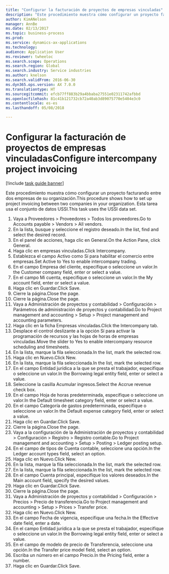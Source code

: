 ```yaml
--- 
title: "Configurar la facturación de proyectos de empresas vinculadas"
description: "Este procedimiento muestra cómo configurar un proyecto facturando entre dos empresas de su organización."
author: KimANelson
manager: AnnBe
ms.date: 02/13/2017
ms.topic: business-process
ms.prod: 
ms.service: dynamics-ax-applications
ms.technology: 
audience: Application User
ms.reviewer: twheeloc
ms.search.scope: Operations
ms.search.region: Global
ms.search.industry: Service industries
ms.author: knelson
ms.search.validFrom: 2016-06-30
ms.dyn365.ops.version: AX 7.0.0
ms.translationtype: HT
ms.sourcegitcommit: efcb77ff883b29a4bbaba27551e02311742afbbd
ms.openlocfilehash: 81c41b121732cb72a40ab3d89075770e5404e3c0
ms.contentlocale: es-es
ms.lasthandoff: 05/08/2018

---
```

# <a name="configure-intercompany-project-invoicing"></a><span data-ttu-id="f4668-103">Configurar la facturación de proyectos de empresas vinculadas</span><span class="sxs-lookup"><span data-stu-id="f4668-103">Configure intercompany project invoicing</span></span>

[!include [task guide banner](../../includes/task-guide-banner.md)]

<span data-ttu-id="f4668-104">Este procedimiento muestra cómo configurar un proyecto facturando entre dos empresas de su organización.</span><span class="sxs-lookup"><span data-stu-id="f4668-104">This procedure shows how to set up project invoicing between two companies in your organization.</span></span> <span data-ttu-id="f4668-105">Esta tarea usa el conjunto de datos USSI.</span><span class="sxs-lookup"><span data-stu-id="f4668-105">This task uses the USSI data set.</span></span>

1. <span data-ttu-id="f4668-106">Vaya a Proveedores > Proveedores > Todos los proveedores.</span><span class="sxs-lookup"><span data-stu-id="f4668-106">Go to Accounts payable > Vendors > All vendors.</span></span>
2. <span data-ttu-id="f4668-107">En la lista, busque y seleccione el registro deseado.</span><span class="sxs-lookup"><span data-stu-id="f4668-107">In the list, find and select the desired record.</span></span>
3. <span data-ttu-id="f4668-108">En el panel de acciones, haga clic en General.</span><span class="sxs-lookup"><span data-stu-id="f4668-108">On the Action Pane, click General.</span></span>
4. <span data-ttu-id="f4668-109">Haga clic en empresas vinculadas.</span><span class="sxs-lookup"><span data-stu-id="f4668-109">Click Intercompany.</span></span>
5. <span data-ttu-id="f4668-110">Establezca el campo Activo como Sí para habilitar el comercio entre empresas.</span><span class="sxs-lookup"><span data-stu-id="f4668-110">Set Active to Yes to enable intercompany trading.</span></span>
6. <span data-ttu-id="f4668-111">En el campo Empresa del cliente, especifique o seleccione un valor.</span><span class="sxs-lookup"><span data-stu-id="f4668-111">In the Customer company field, enter or select a value.</span></span>
7. <span data-ttu-id="f4668-112">En el campo Mi cuenta, especifique o seleccione un valor.</span><span class="sxs-lookup"><span data-stu-id="f4668-112">In the My account field, enter or select a value.</span></span>
8. <span data-ttu-id="f4668-113">Haga clic en Guardar.</span><span class="sxs-lookup"><span data-stu-id="f4668-113">Click Save.</span></span>
9. <span data-ttu-id="f4668-114">Cierre la página.</span><span class="sxs-lookup"><span data-stu-id="f4668-114">Close the page.</span></span>
10. <span data-ttu-id="f4668-115">Cierre la página.</span><span class="sxs-lookup"><span data-stu-id="f4668-115">Close the page.</span></span>
11. <span data-ttu-id="f4668-116">Vaya a Administración de proyectos y contabilidad > Configuración > Parámetros de administración de proyectos y contabilidad.</span><span class="sxs-lookup"><span data-stu-id="f4668-116">Go to Project management and accounting > Setup > Project management and accounting parameters.</span></span>
12. <span data-ttu-id="f4668-117">Haga clic en la ficha Empresas vinculadas.</span><span class="sxs-lookup"><span data-stu-id="f4668-117">Click the Intercompany tab.</span></span>
13. <span data-ttu-id="f4668-118">Desplace el control deslizante a la opción Sí para activar la programación de recursos y las hojas de horas de empresas vinculadas.</span><span class="sxs-lookup"><span data-stu-id="f4668-118">Move the slider to Yes to enable intercompany resource scheduling and timesheets.</span></span>
14. <span data-ttu-id="f4668-119">En la lista, marque la fila seleccionada.</span><span class="sxs-lookup"><span data-stu-id="f4668-119">In the list, mark the selected row.</span></span>
15. <span data-ttu-id="f4668-120">Haga clic en Nuevo.</span><span class="sxs-lookup"><span data-stu-id="f4668-120">Click New.</span></span>
16. <span data-ttu-id="f4668-121">En la lista, marque la fila seleccionada.</span><span class="sxs-lookup"><span data-stu-id="f4668-121">In the list, mark the selected row.</span></span>
17. <span data-ttu-id="f4668-122">En el campo Entidad jurídica a la que se presta el trabajador, especifique o seleccione un valor.</span><span class="sxs-lookup"><span data-stu-id="f4668-122">In the Borrowing legal entity field, enter or select a value.</span></span>
18. <span data-ttu-id="f4668-123">Seleccione la casilla Acumular ingresos.</span><span class="sxs-lookup"><span data-stu-id="f4668-123">Select the Accrue revenue check box.</span></span>
19. <span data-ttu-id="f4668-124">En el campo Hoja de horas predeterminada, especifique o seleccione un valor.</span><span class="sxs-lookup"><span data-stu-id="f4668-124">In the Default timesheet category field, enter or select a value.</span></span>
20. <span data-ttu-id="f4668-125">En el campo Categoría de gastos predeterminada, especifique o seleccione un valor.</span><span class="sxs-lookup"><span data-stu-id="f4668-125">In the Default expense category field, enter or select a value.</span></span>
21. <span data-ttu-id="f4668-126">Haga clic en Guardar.</span><span class="sxs-lookup"><span data-stu-id="f4668-126">Click Save.</span></span>
22. <span data-ttu-id="f4668-127">Cierre la página.</span><span class="sxs-lookup"><span data-stu-id="f4668-127">Close the page.</span></span>
23. <span data-ttu-id="f4668-128">Vaya a la configuración de la Administración de proyectos y contabilidad > Configuración > Registro > Registro contable.</span><span class="sxs-lookup"><span data-stu-id="f4668-128">Go to Project management and accounting > Setup > Posting > Ledger posting setup.</span></span>
24. <span data-ttu-id="f4668-129">En el campo de tipos de Cuenta contable, seleccione una opción.</span><span class="sxs-lookup"><span data-stu-id="f4668-129">In the Ledger account types field, select an option.</span></span>
25. <span data-ttu-id="f4668-130">Haga clic en Nuevo.</span><span class="sxs-lookup"><span data-stu-id="f4668-130">Click New.</span></span>
26. <span data-ttu-id="f4668-131">En la lista, marque la fila seleccionada.</span><span class="sxs-lookup"><span data-stu-id="f4668-131">In the list, mark the selected row.</span></span>
27. <span data-ttu-id="f4668-132">En la lista, marque la fila seleccionada.</span><span class="sxs-lookup"><span data-stu-id="f4668-132">In the list, mark the selected row.</span></span>
28. <span data-ttu-id="f4668-133">En el campo Cuenta principal, especifique los valores deseados.</span><span class="sxs-lookup"><span data-stu-id="f4668-133">In the Main account field, specify the desired values.</span></span>
29. <span data-ttu-id="f4668-134">Haga clic en Guardar.</span><span class="sxs-lookup"><span data-stu-id="f4668-134">Click Save.</span></span>
30. <span data-ttu-id="f4668-135">Cierre la página.</span><span class="sxs-lookup"><span data-stu-id="f4668-135">Close the page.</span></span>
31. <span data-ttu-id="f4668-136">Vaya a Administración de proyectos y contabilidad > Configuración > Precios > Precio de transferencia.</span><span class="sxs-lookup"><span data-stu-id="f4668-136">Go to Project management and accounting > Setup > Prices > Transfer price.</span></span>
32. <span data-ttu-id="f4668-137">Haga clic en Nuevo.</span><span class="sxs-lookup"><span data-stu-id="f4668-137">Click New.</span></span>
33. <span data-ttu-id="f4668-138">En el campo Fecha de vigencia, especifique una fecha.</span><span class="sxs-lookup"><span data-stu-id="f4668-138">In the Effective date field, enter a date.</span></span>
34. <span data-ttu-id="f4668-139">En el campo Entidad jurídica a la que se presta el trabajador, especifique o seleccione un valor.</span><span class="sxs-lookup"><span data-stu-id="f4668-139">In the Borrowing legal entity field, enter or select a value.</span></span>
35. <span data-ttu-id="f4668-140">En el campo de modelo de precio de Transferencia, seleccione una opción.</span><span class="sxs-lookup"><span data-stu-id="f4668-140">In the Transfer price model field, select an option.</span></span>
36. <span data-ttu-id="f4668-141">Escriba un número en el campo Precio.</span><span class="sxs-lookup"><span data-stu-id="f4668-141">In the Pricing field, enter a number.</span></span>
37. <span data-ttu-id="f4668-142">Haga clic en Guardar.</span><span class="sxs-lookup"><span data-stu-id="f4668-142">Click Save.</span></span>


